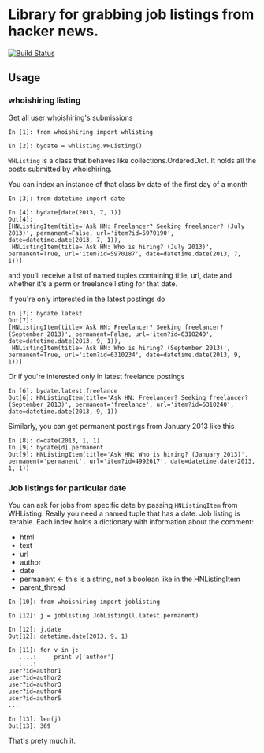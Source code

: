 Library for grabbing job listings from hacker news.
===================================================
[![Build Status](https://travis-ci.org/joshz/whoishiring.png)](https://travis-ci.org/joshz/whoishiring)

Usage
-----

### whoishiring listing
Get all [user whoishiring](https://news.ycombinator.com/submitted?id=whoishiring)'s submissions
```
In [1]: from whoishiring import whlisting

In [2]: bydate = whlisting.WHListing()
```

`WHListing` is a class that behaves like collections.OrderedDict. It holds all the posts submitted by whoishiring.

You can index an instance of that class by date of the first day of a month
```
In [3]: from datetime import date

In [4]: bydate[date(2013, 7, 1)]
Out[4]:
[HNListingItem(title='Ask HN: Freelancer? Seeking freelancer? (July 2013)', permanent=False, url='item?id=5970190', date=datetime.date(2013, 7, 1)),
 HNListingItem(title='Ask HN: Who is hiring? (July 2013)', permanent=True, url='item?id=5970187', date=datetime.date(2013, 7, 1))]
```
and you'll receive a list of named tuples containing title, url, date and whether it's a perm or freelance listing for that date.

If you're only interested in the latest postings do
```
In [7]: bydate.latest
Out[7]:
[HNListingItem(title='Ask HN: Freelancer? Seeking freelancer? (September 2013)', permanent=False, url='item?id=6310240', date=datetime.date(2013, 9, 1)),
 HNListingItem(title='Ask HN: Who is hiring? (September 2013)', permanent=True, url='item?id=6310234', date=datetime.date(2013, 9, 1))]
```

Or if you're interested only in latest freelance postings
```
In [6]: bydate.latest.freelance
Out[6]: HNListingItem(title='Ask HN: Freelancer? Seeking freelancer? (September 2013)', permanent='freelance', url='item?id=6310240', date=datetime.date(2013, 9, 1))
```

Similarly, you can get permanent postings from January 2013 like this
```
In [8]: d=date(2013, 1, 1)
In [9]: bydate[d].permanent
Out[9]: HNListingItem(title='Ask HN: Who is hiring? (January 2013)', permanent='permanent', url='item?id=4992617', date=datetime.date(2013, 1, 1))

```

### Job listings for particular date
You can ask for jobs from specific date by passing `HNListingItem` from WHListing. Really you need a named tuple that has a date. Job listing is iterable. Each index holds a dictionary with information about the comment:
* html
* text
* url
* author
* date
* permanent <- this is a string, not a boolean like in the HNListingItem
* parent_thread

```
In [10]: from whoishiring import joblisting

In [12]: j = joblisting.JobListing(l.latest.permanent)

In [12]: j.date
Out[12]: datetime.date(2013, 9, 1)

In [11]: for v in j:
   ....:     print v['author']
   ....:
user?id=author1
user?id=author2
user?id=author3
user?id=author4
user?id=author5
...

In [13]: len(j)
Out[13]: 369
```

That's prety much it.
